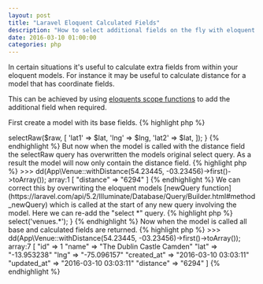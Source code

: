 ```yaml
---
layout: post
title: "Laravel Eloquent Calculated Fields"
description: "How to select additional fields on the fly with eloquent scopes."
date: 2016-03-10 01:00:00
categories: php
---
```

In certain situations it's useful to calculate extra fields from within your eloquent models. For instance it may be useful to calculate distance for a model that has coordinate fields.

This can be achieved by using [eloquents scope functions](https://laravel.com/docs/5.1/eloquent#query-scopes) to add the additional field when required.  

First create a model with its base fields.
{% highlight php %}
<?php

namespace App;

use Illuminate\Database\Eloquent\Model;

class Venue extends Model
{
    protected $fillable = [
        'name',
        'lat',
        'lng',
    ];
}
{% endhighlight %}

Then to create the distance field, we can add a scope function that uses the [Haversine formula](http://stackoverflow.com/questions/574691/mysql-great-circle-distance-haversine-formula#answer-574736)
to calculate the distance in miles between two sets of latitude and longitude coordinates.

{% highlight php %}
<?php
//app/Venue.php

public function scopeWithDistance($query, $lat, $lng)
{
    $raw = '(floor(3959 * acos(cos(radians(:lat1)) * cos(radians(lat))
                    * cos(radians(lng) - radians(:lng))
                    + sin(radians(:lng2)) * sin(radians(lat)))
                )) AS distance';

    return $query->selectRaw($raw, [
            'lat1' => $lat,
            'lng' => $lng,
            'lat2' => $lat,
    ]);
}
{% endhighlight %}
But now when the model is called with the distance field the selectRaw query has overwritten the models original select query. As a result the model will now only contain the distance field. 
{% highlight php %}
>>> dd(App\Venue::withDistance(54.23445, -03.23456)->first()->toArray());
array:1 [
    "distance" => "6294"
]
{% endhighlight %}
We can correct this by overwriting the eloquent models [newQuery function](https://laravel.com/api/5.2/Illuminate/Database/Query/Builder.html#method_newQuery)
 which is called at the start of any new query involving the model. Here we can re-add the "select *" query.
{% highlight php %}
<?php
//app/Venue.php

public function newQuery()
{
    return parent::newQuery()->select('venues.*');
}
{% endhighlight %}
Now when the model is called all base and calculated fields are returned. 
{% highlight php %}
>>> dd(App\Venue::withDistance(54.23445, -03.23456)->first()->toArray());
array:7 [
    "id" => 1
    "name" => "The Dublin Castle Camden"
    "lat" => "-13.953238"
    "lng" => "-75.096157"
    "created_at" => "2016-03-10 03:03:11"
    "updated_at" => "2016-03-10 03:03:11"
    "distance" => "6294"
]
{% endhighlight %}
